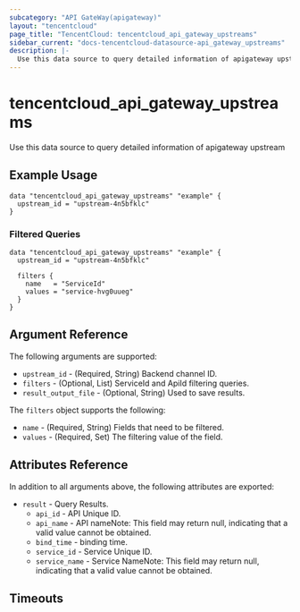 ```yaml
---
subcategory: "API GateWay(apigateway)"
layout: "tencentcloud"
page_title: "TencentCloud: tencentcloud_api_gateway_upstreams"
sidebar_current: "docs-tencentcloud-datasource-api_gateway_upstreams"
description: |-
  Use this data source to query detailed information of apigateway upstream
---
```


# tencentcloud_api_gateway_upstreams

Use this data source to query detailed information of apigateway upstream

## Example Usage

```hcl
data "tencentcloud_api_gateway_upstreams" "example" {
  upstream_id = "upstream-4n5bfklc"
}
```

### Filtered Queries

```hcl
data "tencentcloud_api_gateway_upstreams" "example" {
  upstream_id = "upstream-4n5bfklc"

  filters {
    name   = "ServiceId"
    values = "service-hvg0uueg"
  }
}
```

## Argument Reference

The following arguments are supported:

* `upstream_id` - (Required, String) Backend channel ID.
* `filters` - (Optional, List) ServiceId and ApiId filtering queries.
* `result_output_file` - (Optional, String) Used to save results.

The `filters` object supports the following:

* `name` - (Required, String) Fields that need to be filtered.
* `values` - (Required, Set) The filtering value of the field.

## Attributes Reference

In addition to all arguments above, the following attributes are exported:

* `result` - Query Results.
  * `api_id` - API Unique ID.
  * `api_name` - API nameNote: This field may return null, indicating that a valid value cannot be obtained.
  * `bind_time` - binding time.
  * `service_id` - Service Unique ID.
  * `service_name` - Service NameNote: This field may return null, indicating that a valid value cannot be obtained.


## Timeouts

<no value>


